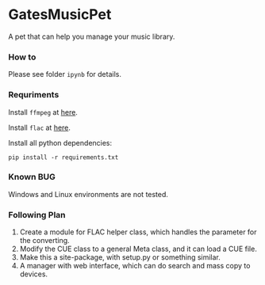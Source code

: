 # GatesMusicPet

A pet that can help you manage your music library.

### How to

Please see folder `ipynb` for details.

### Requriments

Install `ffmpeg` at [here](https://www.ffmpeg.org/download.html).

Install `flac` at [here](https://xiph.org/flac/download.html).

Install all python dependencies:

``` shell
pip install -r requirements.txt
```

### Known BUG

Windows and Linux environments are not tested.

### Following Plan

1. Create a module for FLAC helper class, which handles the parameter for the converting.
2. Modify the CUE class to a general Meta class, and it can load a CUE file.
3. Make this a site-package, with setup.py or something similar.
4. A manager with web interface, which can do search and mass copy to devices.

